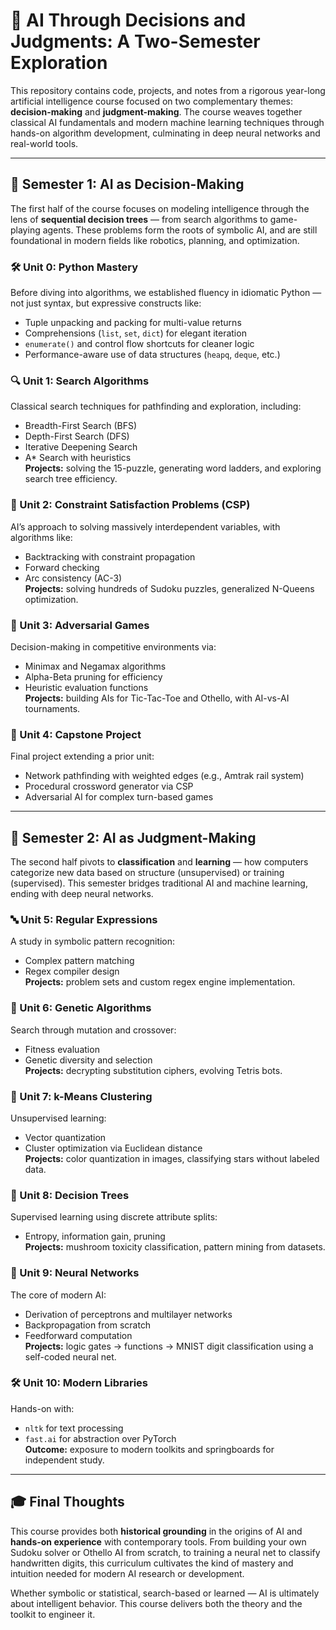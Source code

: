 # 🤖 AI Through Decisions and Judgments: A Two-Semester Exploration

This repository contains code, projects, and notes from a rigorous year-long artificial intelligence course focused on two complementary themes: **decision-making** and **judgment-making**. The course weaves together classical AI fundamentals and modern machine learning techniques through hands-on algorithm development, culminating in deep neural networks and real-world tools.

---

## 🧠 Semester 1: AI as Decision-Making

The first half of the course focuses on modeling intelligence through the lens of **sequential decision trees** — from search algorithms to game-playing agents. These problems form the roots of symbolic AI, and are still foundational in modern fields like robotics, planning, and optimization.

### 🛠 Unit 0: Python Mastery
Before diving into algorithms, we established fluency in idiomatic Python — not just syntax, but expressive constructs like:
- Tuple unpacking and packing for multi-value returns
- Comprehensions (`list`, `set`, `dict`) for elegant iteration
- `enumerate()` and control flow shortcuts for cleaner logic
- Performance-aware use of data structures (`heapq`, `deque`, etc.)

### 🔍 Unit 1: Search Algorithms
Classical search techniques for pathfinding and exploration, including:
- Breadth-First Search (BFS)
- Depth-First Search (DFS)
- Iterative Deepening Search
- A* Search with heuristics  
**Projects:** solving the 15-puzzle, generating word ladders, and exploring search tree efficiency.

### 🧩 Unit 2: Constraint Satisfaction Problems (CSP)
AI’s approach to solving massively interdependent variables, with algorithms like:
- Backtracking with constraint propagation
- Forward checking
- Arc consistency (AC-3)  
**Projects:** solving hundreds of Sudoku puzzles, generalized N-Queens optimization.

### 🎲 Unit 3: Adversarial Games
Decision-making in competitive environments via:
- Minimax and Negamax algorithms
- Alpha-Beta pruning for efficiency
- Heuristic evaluation functions  
**Projects:** building AIs for Tic-Tac-Toe and Othello, with AI-vs-AI tournaments.

### 🚀 Unit 4: Capstone Project
Final project extending a prior unit:
- Network pathfinding with weighted edges (e.g., Amtrak rail system)
- Procedural crossword generator via CSP
- Adversarial AI for complex turn-based games

---

## 🧠 Semester 2: AI as Judgment-Making

The second half pivots to **classification** and **learning** — how computers categorize new data based on structure (unsupervised) or training (supervised). This semester bridges traditional AI and machine learning, ending with deep neural networks.

### 🔤 Unit 5: Regular Expressions
A study in symbolic pattern recognition:
- Complex pattern matching
- Regex compiler design  
**Projects:** problem sets and custom regex engine implementation.

### 🧬 Unit 6: Genetic Algorithms
Search through mutation and crossover:
- Fitness evaluation
- Genetic diversity and selection  
**Projects:** decrypting substitution ciphers, evolving Tetris bots.

### 🌌 Unit 7: k-Means Clustering
Unsupervised learning:
- Vector quantization
- Cluster optimization via Euclidean distance  
**Projects:** color quantization in images, classifying stars without labeled data.

### 🌳 Unit 8: Decision Trees
Supervised learning using discrete attribute splits:
- Entropy, information gain, pruning  
**Projects:** mushroom toxicity classification, pattern mining from datasets.

### 🧠 Unit 9: Neural Networks
The core of modern AI:
- Derivation of perceptrons and multilayer networks
- Backpropagation from scratch
- Feedforward computation  
**Projects:** logic gates → functions → MNIST digit classification using a self-coded neural net.

### 🛠 Unit 10: Modern Libraries
Hands-on with:
- `nltk` for text processing
- `fast.ai` for abstraction over PyTorch  
**Outcome:** exposure to modern toolkits and springboards for independent study.

---

## 🎓 Final Thoughts

This course provides both **historical grounding** in the origins of AI and **hands-on experience** with contemporary tools. From building your own Sudoku solver or Othello AI from scratch, to training a neural net to classify handwritten digits, this curriculum cultivates the kind of mastery and intuition needed for modern AI research or development.

Whether symbolic or statistical, search-based or learned — AI is ultimately about intelligent behavior. This course delivers both the theory and the toolkit to engineer it.
